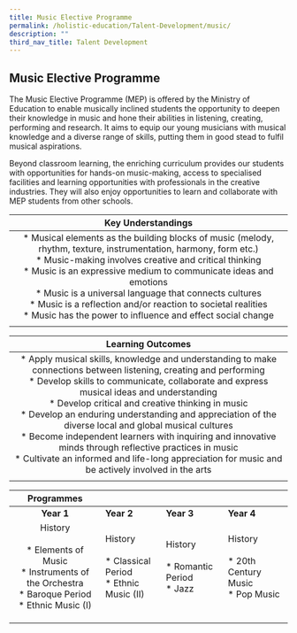 ```yaml
---
title: Music Elective Programme
permalink: /holistic-education/Talent-Development/music/
description: ""
third_nav_title: Talent Development
---
```

## Music Elective Programme

The Music Elective Programme (MEP) is offered by the Ministry of Education to enable musically inclined students the opportunity to deepen their knowledge in music and hone their abilities in listening, creating, performing and research. It aims to equip our young musicians with musical knowledge and a diverse range of skills, putting them in good stead to fulfil musical aspirations.

Beyond classroom learning, the enriching curriculum provides our students with opportunities for hands-on music-making, access to specialised facilities and learning opportunities with professionals in the creative industries. They will also enjoy opportunities to learn and collaborate with MEP students from other schools.

| **Key Understandings**  |
|:-:|
| *   Musical elements as the building blocks of music (melody, rhythm, texture, instrumentation, harmony, form etc.)<br>*   Music-making involves creative and critical thinking<br>*   Music is an expressive medium to communicate ideas and emotions<br>*   Music is a universal language that connects cultures<br>*   Music is a reflection and/or reaction to societal realities<br>*   Music has the power to influence and effect social change  |
|   |

| **Learning Outcomes**  |
|:-:|
| *   Apply musical skills, knowledge and understanding to make connections between listening, creating and performing<br>*   Develop skills to communicate, collaborate and express musical ideas and understanding<br>*   Develop critical and creative thinking in music<br>*   Develop an enduring understanding and appreciation of the diverse local and global musical cultures<br>*   Become independent learners with inquiring and innovative minds through reflective practices in music<br>*   Cultivate an informed and life-long appreciation for music and be actively involved in the arts  |
|   |

| **Programmes**  |   |   |   |
|:-:|---|---|---|
| **Year 1**  | **Year 2**  | **Year 3**  | **Year 4**  |
| History<br><br>*   Elements of Music<br>*   Instruments of the Orchestra<br>*   Baroque Period<br>*   Ethnic Music (I)  | History<br><br>*   Classical Period<br>*   Ethnic Music (II)  | History<br><br>*   Romantic Period<br>*   Jazz  | History<br><br>*   20th Century Music<br>*   Pop Music  |
|   |   |   |   |
|   |   |   |   |
|   |   |   |   |